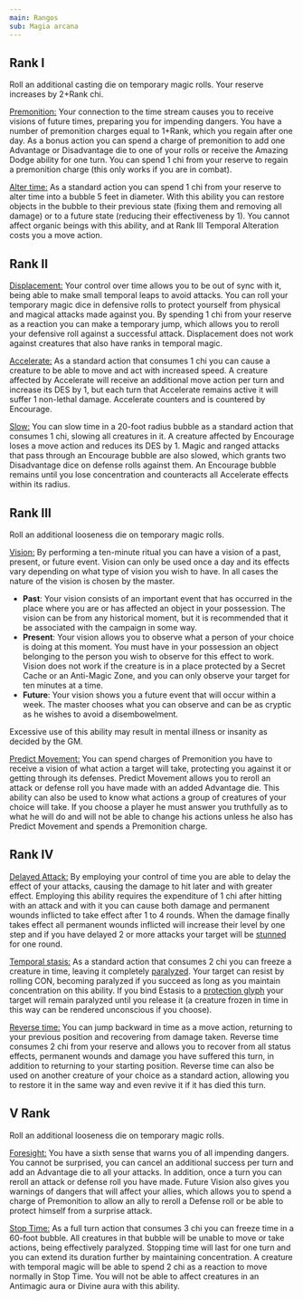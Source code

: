 ```yaml
---
main: Rangos
sub: Magia arcana
---
```


## Rank I

Roll an additional casting die on temporary magic rolls. Your reserve increases by 2+Rank chi.

<u>Premonition:</u> Your connection to the time stream causes you to receive visions of future times, preparing you for impending dangers. You have a number of premonition charges equal to 1+Rank, which you regain after one day. As a bonus action you can spend a charge of premonition to add one Advantage or Disadvantage die to one of your rolls or receive the Amazing Dodge ability for one turn. You can spend 1 chi from your reserve to regain a premonition charge (this only works if you are in combat).

<u>Alter time:</u> As a standard action you can spend 1 chi from your reserve to alter time into a bubble 5 feet in diameter. With this ability you can restore objects in the bubble to their previous state (fixing them and removing all damage) or to a future state (reducing their effectiveness by 1). You cannot affect organic beings with this ability, and at Rank III Temporal Alteration costs you a move action.

## Rank II

<u>Displacement:</u> Your control over time allows you to be out of sync with it, being able to make small temporal leaps to avoid attacks. You can roll your temporary magic dice in defensive rolls to protect yourself from physical and magical attacks made against you. By spending 1 chi from your reserve as a reaction you can make a temporary jump, which allows you to reroll your defensive roll against a successful attack. Displacement does not work against creatures that also have ranks in temporal magic.

<u>Accelerate:</u> As a standard action that consumes 1 chi you can cause a creature to be able to move and act with increased speed. A creature affected by Accelerate will receive an additional move action per turn and increase its DES by 1, but each turn that Accelerate remains active it will suffer 1 non-lethal damage. Accelerate counters and is countered by Encourage.

<u>Slow:</u> You can slow time in a 20-foot radius bubble as a standard action that consumes 1 chi, slowing all creatures in it. A creature affected by Encourage loses a move action and reduces its DES by 1. Magic and ranged attacks that pass through an Encourage bubble are also slowed, which grants two Disadvantage dice on defense rolls against them. An Encourage bubble remains until you lose concentration and counteracts all Accelerate effects within its radius. 

## Rank III

Roll an additional looseness die on temporary magic rolls. 

<u>Vision:</u> By performing a ten-minute ritual you can have a vision of a past, present, or future event. Vision can only be used once a day and its effects vary depending on what type of vision you wish to have. In all cases the nature of the vision is chosen by the master.

- **Past**: Your vision consists of an important event that has occurred in the place where you are or has affected an object in your possession. The vision can be from any historical moment, but it is recommended that it be associated with the campaign in some way.
- **Present**: Your vision allows you to observe what a person of your choice is doing at this moment. You must have in your possession an object belonging to the person you wish to observe for this effect to work. Vision does not work if the creature is in a place protected by a Secret Cache or an Anti-Magic Zone, and you can only observe your target for ten minutes at a time.
- **Future**: Your vision shows you a future event that will occur within a week. The master chooses what you can observe and can be as cryptic as he wishes to avoid a disembowelment. 

Excessive use of this ability may result in mental illness or insanity as decided by the GM.

<u>Predict Movement:</u> You can spend charges of Premonition you have to receive a vision of what action a target will take, protecting you against it or getting through its defenses. Predict Movement allows you to reroll an attack or defense roll you have made with an added Advantage die. This ability can also be used to know what actions a group of creatures of your choice will take. If you choose a player he must answer you truthfully as to what he will do and will not be able to change his actions unless he also has Predict Movement and spends a Premonition charge.

## Rank IV

<u>Delayed Attack:</u> By employing your control of time you are able to delay the effect of your attacks, causing the damage to hit later and with greater effect. Employing this ability requires the expenditure of 1 chi after hitting with an attack and with it you can cause both damage and permanent wounds inflicted to take effect after 1 to 4 rounds. When the damage finally takes effect all permanent wounds inflicted will increase their level by one step and if you have delayed 2 or more attacks your target will be [stunned](https://raldamain.com/rules/Reglas%20principales/Efectos%20de%20estado.html#aturdida) for one round.

<u>Temporal stasis:</u> As a standard action that consumes 2 chi you can freeze a creature in time, leaving it completely [paralyzed](https://raldamain.com/rules/Reglas%20principales/Efectos%20de%20estado.html#paralizada). Your target can resist by rolling CON, becoming paralyzed if you succeed as long as you maintain concentration on this ability. If you bind Estasis to a [protection glyph](https://raldamain.com/rules/Rangos/Magia%20arcana/magia%20protectora.html#rango-iii) your target will remain paralyzed until you release it (a creature frozen in time in this way can be rendered unconscious if you choose).

<u>Reverse time:</u> You can jump backward in time as a move action, returning to your previous position and recovering from damage taken. Reverse time consumes 2 chi from your reserve and allows you to recover from all status effects, permanent wounds and damage you have suffered this turn, in addition to returning to your starting position. Reverse time can also be used on another creature of your choice as a standard action, allowing you to restore it in the same way and even revive it if it has died this turn. 

## V Rank 

Roll an additional looseness die on temporary magic rolls.

<u>Foresight:</u> You have a sixth sense that warns you of all impending dangers. You cannot be surprised, you can cancel an additional success per turn and add an Advantage die to all your attacks. In addition, once a turn you can reroll an attack or defense roll you have made. Future Vision also gives you warnings of dangers that will affect your allies, which allows you to spend a charge of Premonition to allow an ally to reroll a Defense roll or be able to protect himself from a surprise attack.

<u>Stop Time:</u> As a full turn action that consumes 3 chi you can freeze time in a 60-foot bubble. All creatures in that bubble will be unable to move or take actions, being effectively paralyzed. Stopping time will last for one turn and you can extend its duration further by maintaining concentration. A creature with temporal magic will be able to spend 2 chi as a reaction to move normally in Stop Time. You will not be able to affect creatures in an Antimagic aura or Divine aura with this ability. 
